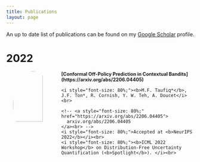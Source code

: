 ```yaml
---
title: Publications
layout: page
---
```


An up to date list of publications can be found on my [Google Scholar](https://scholar.google.com/citations?hl=en&user=oDL6ahoAAAAJ) profile.


# 2022

<div style="display:flex;">

  <div style="flex:1; padding-right:1%">
    <!-- <img src="{{ site.url }}/img/paper-icons/COPP7.png" style="align:left; border: 1px solid #d3d3d3; border-style: outset;"> -->
    <img src="{{ site.url }}/img/paper-icons/COPP7.png" style="display:block; margin-left:auto; margin-right:auto; border-radius:50%; width:75%;">
  </div>

  <div style="flex:2.5;">
    <b style="font-size: 90%;">[Conformal Off-Policy Prediction in Contextual Bandits](https://arxiv.org/abs/2206.04405)</b><br>

    <i style="font-size: 80%;"><b>M.F. Taufiq*</b>, J.F. Ton*, R. Cornish, Y. W. Teh, A. Doucet</i><br>

    <!-- <a style="font-size: 80%;" href="https://arxiv.org/abs/2206.04405">
      arxiv.org/abs/2206.04405
    </a><br> -->
    <i style="font-size: 80%;">Accepted at <b>NeurIPS 2022</b></i><br>
    <i style="font-size: 80%;"><b>ICML 2022 Workshop</b> on Distribution-Free Uncertainty Quantification (<b>Spotlight</b>). </i><br>
  </div>
</div>

&nbsp;